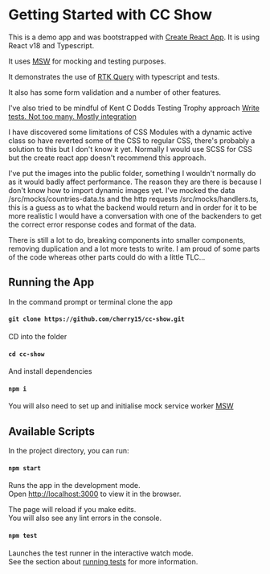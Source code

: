 # Getting Started with CC Show

This is a demo app and was bootstrapped with [Create React App](https://github.com/facebook/create-react-app). It is using React v18 and Typescript.

It uses [MSW](https://mswjs.io/) for mocking and testing purposes.

It demonstrates the use of [RTK Query](https://redux-toolkit.js.org/rtk-query/overview) with typescript and tests. 

It also has some form validation and a number of other features. 

I've also tried to be mindful of Kent C Dodds Testing Trophy approach [Write tests. Not too many. Mostly integration](https://kentcdodds.com/blog/write-tests)

I have discovered some limitations of CSS Modules with a dynamic active class so have reverted some of the CSS to regular CSS, there's probably a solution to this but I don't know it yet. Normally I would use SCSS for CSS but the create react app doesn't recommend this approach. 

I've put the images into the public folder, something I wouldn't normally do as it would badly affect performance. The reason they are there is because I don't know how to import dynamic images yet. I've mocked the data /src/mocks/countries-data.ts and the http requests /src/mocks/handlers.ts, this is a guess as to what the backend would return and in order for it to be more realistic I would have a conversation with one of the backenders to get the correct error response codes and format of the data.

There is still a lot to do, breaking components into smaller components, removing duplication and a lot more tests to write. I am proud of some parts of the code whereas other parts could do with a little TLC...

## Running the App

In the command prompt or terminal clone the app

#### `git clone https://github.com/cherry15/cc-show.git`

CD into the folder

#### `cd cc-show`

And install dependencies

#### `npm i`

You will also need to set up and initialise mock service worker [MSW](https://mswjs.io/)

## Available Scripts

In the project directory, you can run:

#### `npm start`

Runs the app in the development mode.\
Open [http://localhost:3000](http://localhost:3000) to view it in the browser.

The page will reload if you make edits.\
You will also see any lint errors in the console.

#### `npm test`

Launches the test runner in the interactive watch mode.\
See the section about [running tests](https://facebook.github.io/create-react-app/docs/running-tests) for more information.

